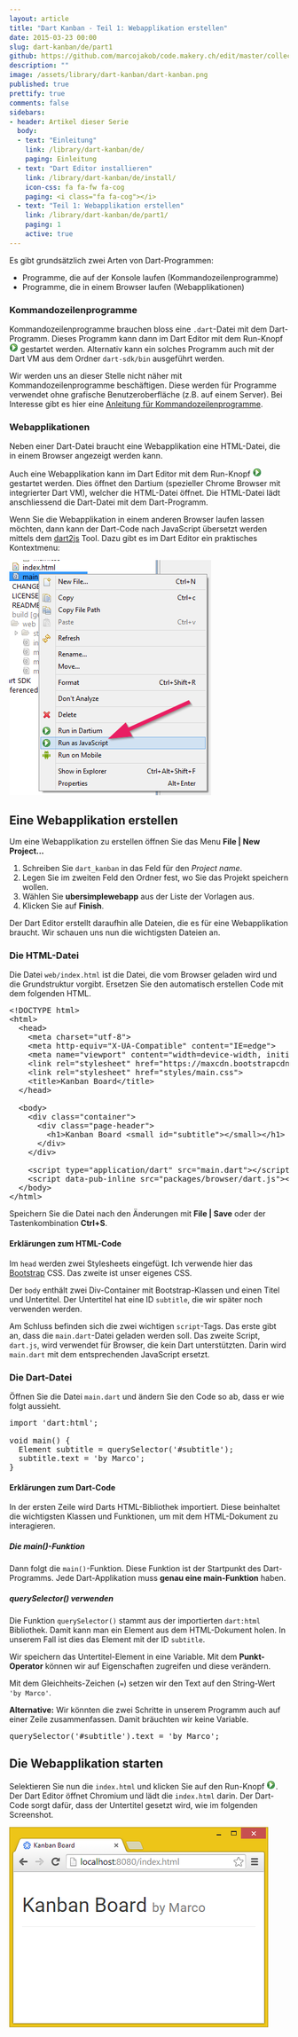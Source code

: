 ```yaml
---
layout: article
title: "Dart Kanban - Teil 1: Webapplikation erstellen"
date: 2015-03-23 00:00
slug: dart-kanban/de/part1
github: https://github.com/marcojakob/code.makery.ch/edit/master/collections/library/dart-kanban-de-part1.md
description: ""
image: /assets/library/dart-kanban/dart-kanban.png
published: true
prettify: true
comments: false
sidebars:
- header: Artikel dieser Serie
  body:
  - text: "Einleitung"
    link: /library/dart-kanban/de/
    paging: Einleitung
  - text: "Dart Editor installieren"
    link: /library/dart-kanban/de/install/
    icon-css: fa fa-fw fa-cog
    paging: <i class="fa fa-cog"></i>
  - text: "Teil 1: Webapplikation erstellen"
    link: /library/dart-kanban/de/part1/
    paging: 1
    active: true
---
```


Es gibt grundsätzlich zwei Arten von Dart-Programmen:

* Programme, die auf der Konsole laufen (Kommandozeilenprogramme)
* Programme, die in einem Browser laufen (Webapplikationen)


### Kommandozeilenprogramme

Kommandozeilenprogramme brauchen bloss eine `.dart`-Datei mit dem Dart-Programm. Dieses Programm kann dann im Dart Editor mit dem Run-Knopf ![Run](/assets/library/dart-kanban/part1/run.png) gestartet werden. Alternativ kann ein solches Programm auch mit der Dart VM aus dem Ordner `dart-sdk/bin` ausgeführt werden.

Wir werden uns an dieser Stelle nicht näher mit Kommandozeilenprogramme beschäftigen. Diese werden für Programme verwendet ohne grafische Benutzeroberfläche (z.B. auf einem Server). Bei Interesse gibt es hier eine [Anleitung für Kommandozeilenprogramme](https://www.dartlang.org/docs/tutorials/cmdline/).


### Webapplikationen

Neben einer Dart-Datei braucht eine Webapplikation eine HTML-Datei, die in einem Browser angezeigt werden kann.

Auch eine Webapplikation kann im Dart Editor mit dem Run-Knopf ![Run](/assets/library/dart-kanban/part1/run.png) gestartet werden. Dies öffnet den Dartium (spezieller Chrome Browser mit integrierter Dart VM), welcher die HTML-Datei öffnet. Die HTML-Datei lädt anschliessend die Dart-Datei mit dem Dart-Programm.

Wenn Sie die Webapplikation in einem anderen Browser laufen lassen möchten, dann kann der Dart-Code nach JavaScript übersetzt werden mittels dem [dart2js](https://www.dartlang.org/tools/dart2js/) Tool. Dazu gibt es im Dart Editor ein praktisches Kontextmenu:

![Run as JavaScript](/assets/library/dart-kanban/part1/run-as-javascript.png)


## Eine Webapplikation erstellen

Um eine Webapplikation zu erstellen öffnen Sie das Menu **File | New Project...**

1. Schreiben Sie `dart_kanban` in das Feld für den *Project name*.
2. Legen Sie im zweiten Feld den Ordner fest, wo Sie das Projekt speichern wollen.
3. Wählen Sie **ubersimplewebapp** aus der Liste der Vorlagen aus.
4. Klicken Sie auf **Finish**.

Der Dart Editor erstellt daraufhin alle Dateien, die es für eine Webapplikation braucht. Wir schauen uns nun die wichtigsten Dateien an.


### Die HTML-Datei

Die Datei `web/index.html` ist die Datei, die vom Browser geladen wird und die Grundstruktur vorgibt. Ersetzen Sie den automatisch erstellen Code mit dem folgenden HTML.

<pre class="prettyprint lang-html">
&lt;!DOCTYPE html>
&lt;html>
  &lt;head>
    &lt;meta charset="utf-8">
    &lt;meta http-equiv="X-UA-Compatible" content="IE=edge">
    &lt;meta name="viewport" content="width=device-width, initial-scale=1.0">
    &lt;link rel="stylesheet" href="https://maxcdn.bootstrapcdn.com/bootstrap/3.3.4/css/bootstrap.min.css">
    &lt;link rel="stylesheet" href="styles/main.css">
    &lt;title>Kanban Board&lt;/title>
  &lt;/head>

  &lt;body>
    &lt;div class="container">
      &lt;div class="page-header">
        &lt;h1>Kanban Board &lt;small id="subtitle">&lt;/small>&lt;/h1>
      &lt;/div>
    &lt;/div>

    &lt;script type="application/dart" src="main.dart">&lt;/script>
    &lt;script data-pub-inline src="packages/browser/dart.js">&lt;/script>
  &lt;/body>
&lt;/html>
</pre>

Speichern Sie die Datei nach den Änderungen mit **File | Save** oder der Tastenkombination **Ctrl+S**.


#### Erklärungen zum HTML-Code

Im `head` werden zwei Stylesheets eingefügt. Ich verwende hier das [Bootstrap](http://holdirbootstrap.de/) CSS. Das zweite ist unser eigenes CSS.

Der `body` enthält zwei Div-Container mit Bootstrap-Klassen und einen Titel und Untertitel. Der Untertitel hat eine ID `subtitle`, die wir später noch verwenden werden.

Am Schluss befinden sich die zwei wichtigen `script`-Tags. Das erste gibt an, dass die `main.dart`-Datei geladen werden soll. Das zweite Script, `dart.js`, wird verwendet für Browser, die kein Dart unterstützten. Darin wird `main.dart` mit dem entsprechenden JavaScript ersetzt.


### Die Dart-Datei

Öffnen Sie die Datei `main.dart` und ändern Sie den Code so ab, dass er wie folgt aussieht.

<pre class="prettyprint lang-dart">
import 'dart:html';

void main() {
  Element subtitle = querySelector('#subtitle');
  subtitle.text = 'by Marco';
}
</pre>


#### Erklärungen zum Dart-Code

In der ersten Zeile wird Darts HTML-Bibliothek importiert. Diese beinhaltet die wichtigsten Klassen und Funktionen, um mit dem HTML-Dokument zu interagieren.


##### Die main()-Funktion

Dann folgt die `main()`-Funktion. Diese Funktion ist der Startpunkt des Dart-Programms. Jede Dart-Applikation muss **genau eine main-Funktion** haben.


##### querySelector() verwenden

Die Funktion `querySelector()` stammt aus der importierten `dart:html` Bibliothek. Damit kann man ein Element aus dem HTML-Dokument holen. In unserem Fall ist dies das Element mit der ID `subtitle`.

Wir speichern das Untertitel-Element in eine Variable. Mit dem **Punkt-Operator** können wir auf Eigenschaften zugreifen und diese verändern. 

Mit dem Gleichheits-Zeichen (`=`) setzen wir den Text auf den String-Wert `'by Marco'`.

<div class="alert alert-info">
    <strong>Alternative:</strong> Wir könnten die zwei Schritte in unserem Programm auch auf einer Zeile zusammenfassen. Damit bräuchten wir keine Variable.
<pre class="prettyprint lang-dart">
querySelector('#subtitle').text = 'by Marco';
</pre>
</div>

## Die Webapplikation starten

Selektieren Sie nun die `index.html` und klicken Sie auf den Run-Knopf ![Run](/assets/library/dart-kanban/part1/run.png). Der Dart Editor öffnet Chromium und lädt die `index.html` darin. Der Dart-Code sorgt dafür, dass der Untertitel gesetzt wird, wie im folgenden Screenshot.

![Erster Start](/assets/library/dart-kanban/part1/first-run.png)










